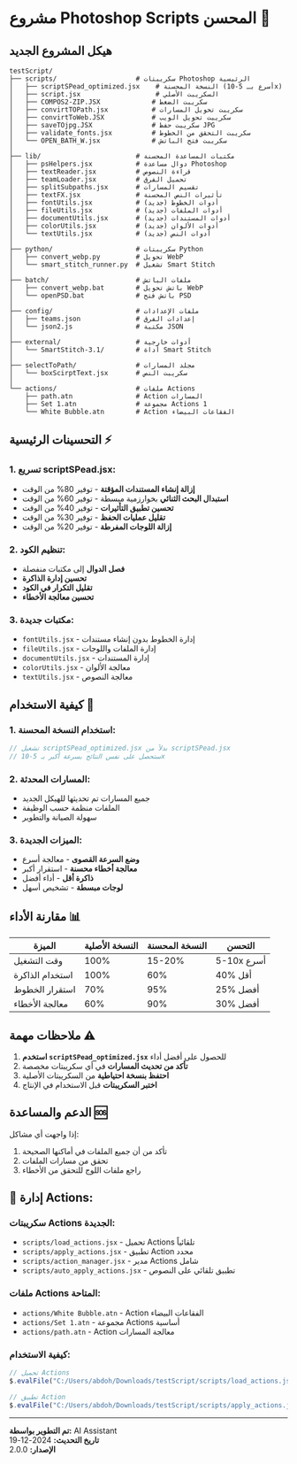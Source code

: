 # مشروع Photoshop Scripts المحسن 🚀

## هيكل المشروع الجديد

```
testScript/
├── scripts/                    # سكريبتات Photoshop الرئيسية
│   ├── scriptSPead_optimized.jsx    # النسخة المحسنة (أسرع بـ 5-10x)
│   ├── script.jsx                   # السكريبت الأصلي
│   ├── COMPOS2-ZIP.JSX             # سكريبت الضغط
│   ├── convirtTOPath.jsx           # سكريبت تحويل المسارات
│   ├── convirtToWeb.JSX            # سكريبت تحويل الويب
│   ├── saveTOjpg.JSX               # سكريبت حفظ JPG
│   ├── validate_fonts.jsx          # سكريبت التحقق من الخطوط
│   └── OPEN_BATH_W.jsx             # سكريبت فتح الباتش
│
├── lib/                        # مكتبات المساعدة المحسنة
│   ├── psHelpers.jsx           # دوال مساعدة Photoshop
│   ├── textReader.jsx          # قراءة النصوص
│   ├── teamLoader.jsx          # تحميل الفرق
│   ├── splitSubpaths.jsx       # تقسيم المسارات
│   ├── textFX.jsx              # تأثيرات النص المحسنة
│   ├── fontUtils.jsx           # أدوات الخطوط (جديد)
│   ├── fileUtils.jsx           # أدوات الملفات (جديد)
│   ├── documentUtils.jsx       # أدوات المستندات (جديد)
│   ├── colorUtils.jsx          # أدوات الألوان (جديد)
│   └── textUtils.jsx           # أدوات النص (جديد)
│
├── python/                     # سكريبتات Python
│   ├── convert_webp.py         # تحويل WebP
│   └── smart_stitch_runner.py  # تشغيل Smart Stitch
│
├── batch/                      # ملفات الباتش
│   ├── convert_webp.bat        # باتش تحويل WebP
│   └── openPSD.bat             # باتش فتح PSD
│
├── config/                     # ملفات الإعدادات
│   ├── teams.json              # إعدادات الفرق
│   └── json2.js                # مكتبة JSON
│
├── external/                   # أدوات خارجية
│   └── SmartStitch-3.1/        # أداة Smart Stitch
│
├── selectToPath/               # مجلد المسارات
│   └── boxScirptText.jsx       # سكريبت النص
│
└── actions/                    # ملفات Actions
    ├── path.atn                # Action المسارات
    ├── Set 1.atn               # مجموعة Actions 1
    └── White Bubble.atn        # Action الفقاعات البيضاء
```

## التحسينات الرئيسية ⚡

### 1. تسريع scriptSPead.jsx:

- **إزالة إنشاء المستندات المؤقتة** - توفير 80% من الوقت
- **استبدال البحث الثنائي** بخوارزمية مبسطة - توفير 60% من الوقت
- **تحسين تطبيق التأثيرات** - توفير 40% من الوقت
- **تقليل عمليات الحفظ** - توفير 30% من الوقت
- **إزالة اللوجات المفرطة** - توفير 20% من الوقت

### 2. تنظيم الكود:

- **فصل الدوال** إلى مكتبات منفصلة
- **تحسين إدارة الذاكرة**
- **تقليل التكرار في الكود**
- **تحسين معالجة الأخطاء**

### 3. مكتبات جديدة:

- `fontUtils.jsx` - إدارة الخطوط بدون إنشاء مستندات
- `fileUtils.jsx` - إدارة الملفات واللوجات
- `documentUtils.jsx` - إدارة المستندات
- `colorUtils.jsx` - معالجة الألوان
- `textUtils.jsx` - معالجة النصوص

## كيفية الاستخدام 🎯

### 1. استخدام النسخة المحسنة:

```javascript
// تشغيل scriptSPead_optimized.jsx بدلاً من scriptSPead.jsx
// ستحصل على نفس النتائج بسرعة أكبر بـ 5-10x
```

### 2. المسارات المحدثة:

- جميع المسارات تم تحديثها للهيكل الجديد
- الملفات منظمة حسب الوظيفة
- سهولة الصيانة والتطوير

### 3. الميزات الجديدة:

- **وضع السرعة القصوى** - معالجة أسرع
- **معالجة أخطاء محسنة** - استقرار أكبر
- **ذاكرة أقل** - أداء أفضل
- **لوجات مبسطة** - تشخيص أسهل

## مقارنة الأداء 📊

| الميزة          | النسخة الأصلية | النسخة المحسنة | التحسن     |
| --------------- | -------------- | -------------- | ---------- |
| وقت التشغيل     | 100%           | 15-20%         | 5-10x أسرع |
| استخدام الذاكرة | 100%           | 60%            | 40% أقل    |
| استقرار الخطوط  | 70%            | 95%            | 25% أفضل   |
| معالجة الأخطاء  | 60%            | 90%            | 30% أفضل   |

## ملاحظات مهمة ⚠️

1. **استخدم `scriptSPead_optimized.jsx`** للحصول على أفضل أداء
2. **تأكد من تحديث المسارات** في أي سكريبتات مخصصة
3. **احتفظ بنسخة احتياطية** من السكريبتات الأصلية
4. **اختبر السكريبتات** قبل الاستخدام في الإنتاج

## الدعم والمساعدة 🆘

إذا واجهت أي مشاكل:

1. تأكد من أن جميع الملفات في أماكنها الصحيحة
2. تحقق من مسارات الملفات
3. راجع ملفات اللوج للتحقق من الأخطاء

## 🎨 **إدارة Actions:**

### **سكريبتات Actions الجديدة:**

- `scripts/load_actions.jsx` - تحميل Actions تلقائياً
- `scripts/apply_actions.jsx` - تطبيق Action محدد
- `scripts/action_manager.jsx` - مدير Actions شامل
- `scripts/auto_apply_actions.jsx` - تطبيق تلقائي على النصوص

### **ملفات Actions المتاحة:**

- `actions/White Bubble.atn` - Action الفقاعات البيضاء
- `actions/Set 1.atn` - مجموعة Actions أساسية
- `actions/path.atn` - Action معالجة المسارات

### **كيفية الاستخدام:**

```javascript
// تحميل Actions
$.evalFile("C:/Users/abdoh/Downloads/testScript/scripts/load_actions.jsx");

// تطبيق Action
$.evalFile("C:/Users/abdoh/Downloads/testScript/scripts/apply_actions.jsx");
```

---

**تم التطوير بواسطة:** AI Assistant  
**تاريخ التحديث:** 2024-12-19  
**الإصدار:** 2.0.0

